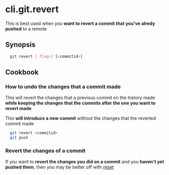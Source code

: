 # cli.git.revert

This is best used when you **want to revert a commit that you've alredy
pushed** to a remote

## Synopsis

```sh
  git revert [-flags] [<commitid>]
```

## Cookbook

### How to undo the changes that a commit made

This will revert the changes that a previous commit on the history made **while
keeping the changes that the commits after the one you want to revert made**

This **will introduce a new commit** without the changes that the reverted
commit made

```sh
  git revert <commitid>
  git push
```

### Revert the changes of a commit

If you want to **revert the changes you did on a commit** and you **haven't yet
pushed them**, then you may be better off with [reset](./z9bi.md)
